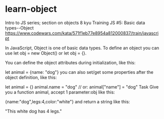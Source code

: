 # learn-object
Intro to JS series; section on objects
8 kyu
Training JS #5: Basic data types--Object
https://www.codewars.com/kata/571f1eb77e8954a812000837/train/javascript 

In JavaScript, Object is one of basic data types. To define an object you can use let obj = new Object() or let obj = {}.

You can define the object attributes during initialization, like this:

let animal = {name: "dog"}
you can also set/get some properties after the object definition, like this:

let animal = {}
animal.name = "dog"
// or:
animal["name"] = "dog"
Task
Give you a function animal, accept 1 parameter:obj like this:

{name:"dog",legs:4,color:"white"}
and return a string like this:

"This white dog has 4 legs."
